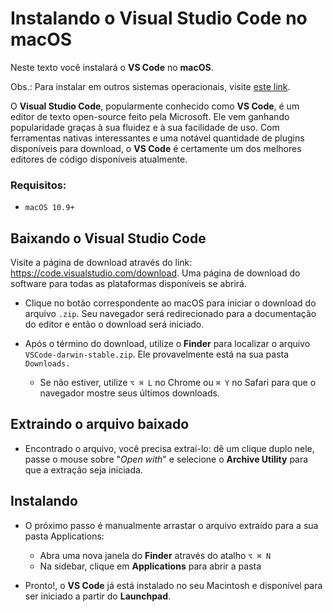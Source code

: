 # Instalando o Visual Studio Code no macOS

Neste texto você instalará o **VS Code** no **macOS**. 

Obs.: Para instalar em outros sistemas operacionais, visite [este link](https://github.com/guiemi/como-instalar-xyz#editores-de-texto-ides-e-etc).

O **Visual Studio Code**, popularmente conhecido como **VS Code**, é um editor de texto open-source feito pela Microsoft. Ele vem ganhando popularidade graças à sua fluidez e à sua facilidade de uso. Com ferramentas nativas interessantes e uma notável quantidade de plugins disponíveis para download, o **VS Code** é certamente um dos melhores editores de código disponíveis atualmente.

### Requisitos:

* `macOS 10.9+`

## Baixando o Visual Studio Code

Visite a página de download através do link: https://code.visualstudio.com/download. Uma página de download do software para todas as plataformas disponíveis se abrirá. 

* Clique no botão correspondente ao macOS para iniciar o download do arquivo `.zip`. Seu navegador será redirecionado para a documentação do editor e então o download será iniciado. 

* Após o término do download, utilize o **Finder** para localizar o arquivo `VSCode-darwin-stable.zip`. Ele provavelmente está na sua pasta `Downloads.` 
  * Se não estiver, utilize   `⌥ ⌘ L` no Chrome ou `⌘ Y` no Safari para que o navegador mostre seus últimos downloads.

## Extraindo o arquivo baixado

* Encontrado o arquivo, você precisa extraí-lo: dê um clique duplo nele, passe o mouse sobre "*Open with*" e selecione o **Archive Utility** para que a extração seja iniciada.

## Instalando

* O próximo passo é manualmente arrastar o arquivo extraído para a sua pasta Applications:
  * Abra uma nova janela do **Finder** através do atalho `⌥ ⌘ N`
  * Na sidebar, clique em **Applications** para abrir a pasta

* Pronto!, o **VS Code** já está instalado no seu Macintosh e disponível para ser iniciado a partir do **Launchpad**.